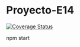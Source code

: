 # Proyecto-E14

[![Coverage Status](https://coveralls.io/repos/github/SyTW2425/Proyecto-E14/badge.png?branch=desarrollo)](https://coveralls.io/github/SyTW2425/Proyecto-E14?branch=desarrollo)

npm start
